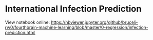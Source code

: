# International Infection Prediction

View notebook online: https://nbviewer.jupyter.org/github/bruceli-rw0/fourthbrain-machine-learning/blob/master/0-regression/infection-prediction.html
 
